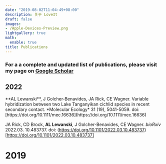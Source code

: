 ```yaml
---
date: "2019-08-02T11:04:49+08:00"
description: 关于 LoveIt
draft: false
images:
- /Apple-Devices-Preview.png
lightgallery: true
math:
  enable: true
title: Publications
---
```


### For a a complete and updated list of publications, please visit my page on [Google Scholar](https://scholar.google.com/citations?user=5K9veZYAAAAJ&hl=en)

<h2> 2022 </h2>
**AL Lewanski**, J Golcher‐Benavides, JA Rick, CE Wagner. Variable hybridization between two Lake Tanganyikan cichlid species in recent secondary contact. *Molecular Ecology* 31 (19), 5041-5059. doi: [https://doi.org/10.1111/mec.16636](https://doi.org/10.1111/mec.16636)

JA Rick, CD Brock, **AL Lewanski**, J Golcher-Benavides, CE Wagner. *bioRxiv* 2022.03. 10.483737. doi: (https://doi.org/10.1101/2022.03.10.483737)[https://doi.org/10.1101/2022.03.10.483737]

# 2019

